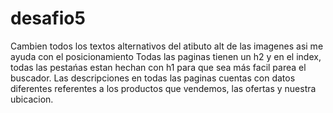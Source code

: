 # desafio5
Cambien todos los textos alternativos del atibuto alt de las imagenes asi me ayuda con el posicionamiento
Todas las paginas tienen un h2 y en el index, todas las pestańas estan hechan con h1 para que sea más facil parea el buscador.
Las descripciones en todas las paginas cuentas con datos diferentes referentes a los productos que vendemos, las ofertas y nuestra ubicacion.